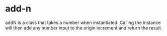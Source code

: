 # add-n
addN is a class that takes a number when instantiated. Calling the instance will then add any number input to the origin increment and return the result.
